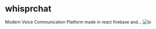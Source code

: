 # whisprchat
 Modern Voice Communication Platform made in react firebase and...
![lo](https://github.com/user-attachments/assets/e3449d04-8fcd-4ba3-99d5-b3aa156a81b6)
